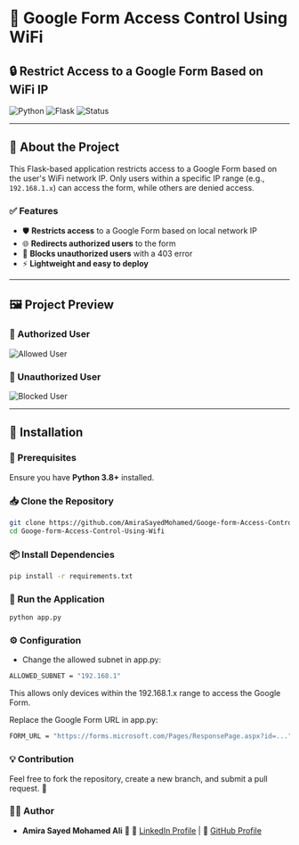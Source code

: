 # 🚀 Google Form Access Control Using WiFi  

## 🔒 Restrict Access to a Google Form Based on WiFi IP  

![Python](https://img.shields.io/badge/Python-3.8%2B-blue) ![Flask](https://img.shields.io/badge/Flask-2.0%2B-green) ![Status](https://img.shields.io/badge/Status-Active-success)  

---

## 📌 About the Project  
This Flask-based application restricts access to a Google Form based on the user's WiFi network IP. Only users within a specific IP range (e.g., `192.168.1.x`) can access the form, while others are denied access.  

### ✅ Features  
- 🛡️ **Restricts access** to a Google Form based on local network IP  
- 🌐 **Redirects authorized users** to the form  
- 🚫 **Blocks unauthorized users** with a 403 error  
- ⚡ **Lightweight and easy to deploy**  

---

## 🖼️ Project Preview  

### 🔹 Authorized User  
![Allowed User](assets/allowed_user.png)  

### 🔹 Unauthorized User  
![Blocked User](assets/blocked_user.png)  

---

## 📂 Installation  

### 🔧 Prerequisites  
Ensure you have **Python 3.8+** installed.  

### 📥 Clone the Repository  
```bash
git clone https://github.com/AmiraSayedMohamed/Googe-form-Access-Control-Using-Wifi.git
cd Googe-form-Access-Control-Using-Wifi
```
### 📦 Install Dependencies
```bash
pip install -r requirements.txt
```
### 🚀 Run the Application
```bash
python app.py
```
### ⚙️ Configuration
- Change the allowed subnet in app.py:
```bash
ALLOWED_SUBNET = "192.168.1"
```
This allows only devices within the 192.168.1.x range to access the Google Form.

Replace the Google Form URL in app.py:
```bash
FORM_URL = "https://forms.microsoft.com/Pages/ResponsePage.aspx?id=..."
```
### 💡 Contribution
Feel free to fork the repository, create a new branch, and submit a pull request. 🚀


### 👩‍💻 Author
- **Amira Sayed Mohamed Ali**
🔗 🔗 [LinkedIn Profile](https://www.linkedin.com/in/AmiraSayedMohamed)  | 🐙 [GitHub Profile](https://github.com/AmiraSayedMohamed)


